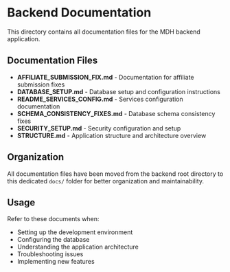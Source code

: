 # Backend Documentation

This directory contains all documentation files for the MDH backend application.

## Documentation Files

- **AFFILIATE_SUBMISSION_FIX.md** - Documentation for affiliate submission fixes
- **DATABASE_SETUP.md** - Database setup and configuration instructions
- **README_SERVICES_CONFIG.md** - Services configuration documentation
- **SCHEMA_CONSISTENCY_FIXES.md** - Database schema consistency fixes
- **SECURITY_SETUP.md** - Security configuration and setup
- **STRUCTURE.md** - Application structure and architecture overview

## Organization

All documentation files have been moved from the backend root directory to this dedicated `docs/` folder for better organization and maintainability.

## Usage

Refer to these documents when:
- Setting up the development environment
- Configuring the database
- Understanding the application architecture
- Troubleshooting issues
- Implementing new features
